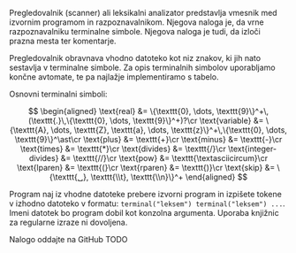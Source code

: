 Pregledovalnik (scanner) ali leksikalni analizator predstavlja vmesnik med izvornim programom in razpoznavalnikom. Njegova naloga je, da vrne razpoznavalniku terminalne simbole. Njegova naloga je tudi, da izloči prazna mesta ter komentarje.

Pregledovalnik obravnava vhodno datoteko kot niz znakov, ki jih nato sestavlja v terminalne simbole. Za opis terminalnih simbolov uporabljamo končne avtomate, te pa najlažje implementiramo s tabelo.

Osnovni terminalni simboli:

$$
\begin{aligned}
    \text{real} &= \{\texttt{0}, \dots, \texttt{9}\}^+\,(\texttt{.}\,\{\texttt{0}, \dots, \texttt{9}\}^+)?\cr
    \text{variable} &= \{\texttt{A}, \dots, \texttt{Z}, \texttt{a}, \dots, \texttt{z}\}^+\,\{\texttt{0}, \dots, \texttt{9}\}^\ast\cr
    \text{plus} &= \texttt{+}\cr
    \text{minus} &= \texttt{-}\cr
    \text{times} &= \texttt{*}\cr
    \text{divides} &= \texttt{/}\cr
    \text{integer-divides} &= \texttt{//}\cr
    \text{pow} &= \texttt{\textasciicircum}\cr
    \text{lparen} &= \texttt{(}\cr
    \text{rparen} &= \texttt{)}\cr
    \text{skip} &= \{\texttt{␣}, \texttt{\\t}, \texttt{\\n}\}^+
\end{aligned}
$$

Program naj iz vhodne datoteke prebere izvorni program in izpišete tokene v izhodno datoteko v formatu: `terminal("leksem") terminal("leksem") ...`. Imeni datotek bo program dobil kot konzolna argumenta.
Uporaba knjižnic za regularne izraze ni dovoljena.

Nalogo oddajte na GitHub TODO
